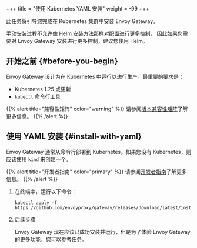 +++
title = "使用 Kubernetes YAML 安装"
weight = -99
+++

此任务将引导您完成在 Kubernetes 集群中安装 Envoy Gateway。

手动安装过程不允许像 [Helm 安装方法](./install-helm)那样对配置进行更多控制，
因此如果您需要对 Envoy Gateway 安装进行更多控制，建议您使用 Helm。

## 开始之前 {#before-you-begin}

Envoy Gateway 设计为在 Kubernetes 中运行以进行生产。最重要的要求是：

* Kubernetes 1.25 或更新
* `kubectl` 命令行工具

{{% alert title="兼容性矩阵" color="warning" %}}
请参阅[版本兼容性矩阵](./matrix)了解更多信息。
{{% /alert %}}

## 使用 YAML 安装 {#install-with-yaml}

Envoy Gateway 通常从命令行部署到 Kubernetes。如果您没有 Kubernetes，则应该使用 `kind` 来创建一个。

{{% alert title="开发者指南" color="primary" %}}
请参阅[开发者指南](../../contributions/develop)了解更多信息。
{{% /alert %}}

1. 在终端中，运行以下命令：

    ```shell
    kubectl apply -f https://github.com/envoyproxy/gateway/releases/download/latest/install.yaml
    ```

2. 后续步骤

   Envoy Gateway 现在应该已成功安装并运行，但是为了体验 Envoy Gateway 的更多功能，您可以参考[任务](/latest/tasks)。
